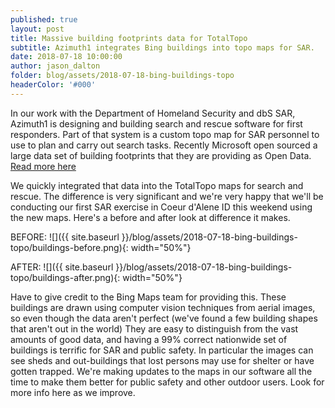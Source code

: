 ```yaml
---
published: true
layout: post
title: Massive building footprints data for TotalTopo
subtitle: Azimuth1 integrates Bing buildings into topo maps for SAR.
date: 2018-07-18 10:00:00
author: jason_dalton
folder: blog/assets/2018-07-18-bing-buildings-topo
headerColor: '#000'
---
```


In our work with the Department of Homeland Security and dbS SAR, Azimuth1 is designing and building search and rescue software for first responders.  Part of that system is a custom topo map for SAR personnel to use to plan and carry out search tasks.  Recently Microsoft open sourced a large <!--more--> data set of building footprints that they are providing as Open Data.  [Read more here](https://blogs.bing.com/maps/2018-06/microsoft-releases-125-million-building-footprints-in-the-us-as-open-data)

We quickly integrated that data into the TotalTopo maps for search and rescue.  The difference is very significant and we're very happy that we'll be conducting our first SAR exercise in Coeur d'Alene ID this weekend using the new maps.  Here's a before and after look at difference it makes.  

BEFORE:
![]({{ site.baseurl }}/blog/assets/2018-07-18-bing-buildings-topo/buildings-before.png){: width="50%"}

AFTER:
![]({{ site.baseurl }}/blog/assets/2018-07-18-bing-buildings-topo/buildings-after.png){: width="50%"}

Have to give credit to the Bing Maps team for providing this.  These buildings are drawn using computer vision techniques from aerial images, so even though the data aren't perfect (we've found a few building shapes that aren't out in the world)  They are easy to distinguish from the vast amounts of good data, and having a 99% correct nationwide set of buildings is terrific for SAR and public safety.  In particular the images can see sheds and out-buildings that lost persons may use for shelter or have gotten trapped.  We're making updates to the maps in our software all the time to make them better for public safety and other outdoor users.  Look for more info here as we improve.
